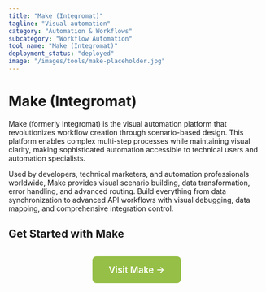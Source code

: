 ```yaml
---
title: "Make (Integromat)"
tagline: "Visual automation"
category: "Automation & Workflows"
subcategory: "Workflow Automation"
tool_name: "Make (Integromat)"
deployment_status: "deployed"
image: "/images/tools/make-placeholder.jpg"
---
```


# Make (Integromat)

Make (formerly Integromat) is the visual automation platform that revolutionizes workflow creation through scenario-based design. This platform enables complex multi-step processes while maintaining visual clarity, making sophisticated automation accessible to technical users and automation specialists.

Used by developers, technical marketers, and automation professionals worldwide, Make provides visual scenario building, data transformation, error handling, and advanced routing. Build everything from data synchronization to advanced API workflows with visual debugging, data mapping, and comprehensive integration control.

## Get Started with Make

<div style="text-align: center; margin: 2rem 0;">
  <a href="https://www.make.com" target="_blank" rel="noopener noreferrer" style="display: inline-block; background: #96BF47; color: white; padding: 1rem 2rem; text-decoration: none; border-radius: 8px; font-weight: 600; font-size: 1.1rem;">Visit Make →</a>
</div>